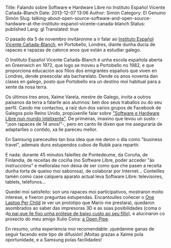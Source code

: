 Title: Falando sobre Software e Hardware Libre no Instituto Español Vicente Cañada-Blanch
Date: 2013-12-07 13:06
Author: Simón
Category: El Genuino Simón
Slug: talking-about-open-source-software-and-open-source-hardware-at-the-instituto-espanol-vicente-canada-blanch
Status: published
Lang: gl
Translated: true

O pasado día 5 de novembro invitáronme a ir
falar ao [Instituto Español Vicente
Cañada-Blanch](http://www.educacion.gob.es/exterior/centros/canadablanch/es/home/index.shtml),
en Portobello, Londres, diante dunha ducia de rapaces e rapazas de
catorce anos que están a estudiar galego.

O Instituto Español Vicente Cañada-Blanch é unha escola española aberta
en Greenwich‎ en 1972, que logo se moveu a Portobello no 1982, e que
proporciona educación aos fillos dos emigrantes españois que viven en
Londres, dende preescolar ata bacharelato. Dende os anos noventa dan
clases en galego, posto que Portobello era un destino moi habitual para
a xente da nosa terra.

Os últimos tres anos, Xaime Varela, mestre de Galego, invita a outros
paisanos da terra a falarlle aos alumnos: ben dos seus traballos ou do
seu perfil. Cando me contactou, a raíz dun dos varios grupos de Facebook
de Galegos polo Reino Unido, propúxenlle falar sobre ["Software e
Hardware Libre nun mundo
intelixente"](http://galegoenlondres.blogspot.co.uk/2013/11/de-hardware-e-software-libres-en-galego.html).
De primeiras, imaxino que levou un susto -"¡son rapaces de 14 anos!"-,
pero en canto lle dixen que me aseguraría de adaptarlles o contido, xa
lle pareceu mellor.

En Samsung pareceulles tan boa idea que me deron o día como "business
travel", ademais duns estupendos cubos de Rubik para repartir.

E nada: durante 45 minutos faleilles de Pontedeume, da Coruña, de
Finlandia, de receitas de cociña (no Software Libre, poder acceder "ás
instruccións" e melloralas non deixa de ser como que che pasen a receita
dunha torta de queixo moi saborosa), de colaborar por Internet...
Conteilles tamén como case calquera aparato actual leva Software Libre:
televisores, tablets, teléfonos...

Quedei moi satisfeito: son uns rapaces moi participativos, mostraron
moito interese, e fixeron preguntas estupendas. Encantoulles coñecer o
[One Laptop Per Child](http://one.laptop.org/) (e ver un prototipo que
Mario me prestara), quedaron asombrados ao saber das impresoras 3D e as
súas posibilidades (coma o d[o pai que lle fixo unha prótese de baixo
custo ao seu
fillo](http://sploid.gizmodo.com/loving-father-built-a-prosthetic-hand-for-his-son-with-1458497349)),
e alucinaron co proxecto do meu amigo Xulio Coira: [a Open
Pipe](http://openpipe.cc/).

En resumo, unha experiencia moi recomendable: ¡quédanme ganas de seguir
facendo este tipo de difusión! ¡Moitas grazas a Xaime pola oportunidade,
e a Samsung polas facilidades!
